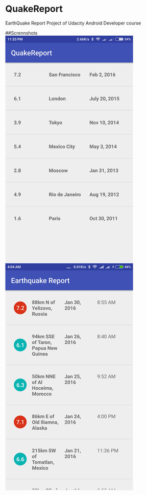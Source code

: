 # QuakeReport
EarthQuake Report Project of Udacity Android Developer course

##Scrennshots
![alt-tag](docs/screenshots/s2.png) ![alt-tag](docs/screenshots/s4.png)


